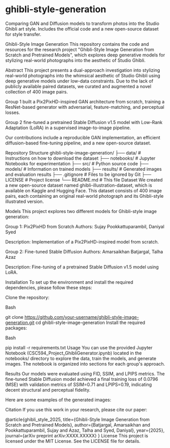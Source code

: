 # ghibli-style-generation
Comparing GAN and Diffusion models to transform photos into the Studio Ghibli art style. Includes the official code and a new open-source dataset for style transfer.

Ghibli-Style Image Generation
This repository contains the code and resources for the research project "Ghibli-Style Image Generation from Scratch and Pretrained Models", which explores deep generative models for stylizing real-world photographs into the aesthetic of Studio Ghibli.

Abstract
This project presents a dual-approach investigation into stylizing real-world photographs into the whimsical aesthetic of Studio Ghibli using deep generative models under low-data constraints. Due to the lack of publicly available paired datasets, we curated and augmented a novel collection of 400 image pairs.

Group 1 built a Pix2PixHD-inspired GAN architecture from scratch, training a ResNet-based generator with adversarial, feature-matching, and perceptual losses.

Group 2 fine-tuned a pretrained Stable Diffusion v1.5 model with Low-Rank Adaptation (LoRA) in a supervised image-to-image pipeline.

Our contributions include a reproducible GAN implementation, an efficient diffusion-based fine-tuning pipeline, and a new open-source dataset.

Repository Structure
ghibli-style-image-generation/
├── data/               # Instructions on how to download the dataset
├── notebooks/          # Jupyter Notebooks for experimentation
├── src/                # Python source code
├── models/             # Information on trained models
├── results/            # Generated images and evaluation results
├── .gitignore          # Files to be ignored by Git
├── LICENSE             # Project license
└── README.md           # This file
Dataset
We created a new open-source dataset named ghibli-illustration-dataset, which is available on Kaggle and Hugging Face. This dataset consists of 400 image pairs, each containing an original real-world photograph and its Ghibli-style illustrated version.

Models
This project explores two different models for Ghibli-style image generation:

Group 1: Pix2PixHD from Scratch
Authors: Sujay Pookkattuparambil, Daniyal Syed

Description: Implementation of a Pix2PixHD-inspired model from scratch.

Group 2: Fine-tuned Stable Diffusion
Authors: Amarsaikhan Batjargal, Talha Azaz

Description: Fine-tuning of a pretrained Stable Diffusion v1.5 model using LoRA.

Installation
To set up the environment and install the required dependencies, please follow these steps:

Clone the repository:

Bash

git clone https://github.com/your-username/ghibli-style-image-generation.git
cd ghibli-style-image-generation
Install the required packages:

Bash

pip install -r requirements.txt
Usage
You can use the provided Jupyter Notebook (CSC594_Project_GhibliGenerator.ipynb) located in the notebooks/ directory to explore the data, train the models, and generate images. The notebook is organized into sections for each group's approach.

Results
Our models were evaluated using FID, SSIM, and LPIPS metrics. The fine-tuned Stable Diffusion model achieved a final training loss of 0.0796 (MSE) with validation metrics of SSIM=0.71 and LPIPS=0.19, indicating decent structural and perceptual fidelity.

Here are some examples of the generated images:



Citation
If you use this work in your research, please cite our paper:

@article{ghibli_style_2025,
  title={Ghibli-Style Image Generation from Scratch and Pretrained Models},
  author={Batjargal, Amarsaikhan and Pookkattuparambil, Sujay and Azaz, Talha and Syed, Daniyal},
  year={2025},
  journal={arXiv preprint arXiv:XXXX.XXXXX}
}
License
This project is licensed under the MIT License. See the LICENSE file for details.
